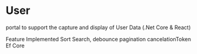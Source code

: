 # User
portal to support the capture and display of User Data (.Net Core &amp; React)

Feature Implemented
Sort
Search, debounce
pagination
cancelationToken 
Ef Core



